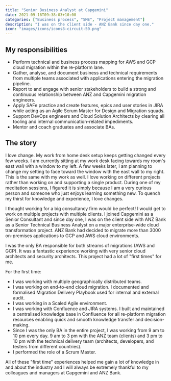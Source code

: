 ```yaml
---
title: "Senior Business Analyst at Capgemini"
date: 2021-09-16T09:38:03+10:00
categories: ["Business process", "SME", "Project management"]
description: "I was on the client side - ANZ Bank since day one."
icon: "images/icons/icons8-circuit-50.png"
---
```

## My responsibilities
* Perform technical and business process mapping for AWS and GCP cloud migration within the re-platform lane. 
* Gather, analyse, and document business and technical requirements from multiple teams associated with applications entering the migration pipeline. 
* Report to and engage with senior stakeholders to build a strong and continuous relationship between ANZ and Capgemini migration engineers. 
* Apply SAFe practice and create features, epics and user stories in JIRA while acting as an Agile Scrum Master for Design and Migration squads. 
* Support DevOps engineers and Cloud Solution Architects by clearing all tooling and internal communication-related impediments. 
* Mentor and coach graduates and associate BAs. 

## The story
I love change. My work from home desk setup keeps getting changed every few weeks. I am currently sitting at my work desk facing towards my room's east wall with a window to my left. A few weeks later, I am planning to change my setting to face toward the window with the east wall to my right. This is the same with my work as well. I love working on different projects rather than working on and supporting a single product. During one of my meditation sessions, I figured it is simply because I am a very curious person and someone who just enjoys learning something new. To quench my thirst for knowledge and experience, I love changes. 

I thought working for a big consultancy firm would be perfect! I would get to work on multiple projects with multiple clients. I joined Capgemini as a Senior Consultant and since day one, I was on the client side with ANZ Bank as a Senior Technical Business Analyst on a major enterprise-wide cloud transformation project. ANZ Bank had decided to migrate more than 3000 on-premises applications to GCP and AWS cloud environments. 

I was the only BA responsible for both streams of migrations (AWS and GCP). It was a fantastic experience working with very senior cloud architects and security architects. This project had a lot of "first times" for me.

For the first time:
* I was working with multiple geographically distributed teams.
* I was working on end-to-end cloud migration. I documented and formalised Migration Delivery Playbook used for internal and external audit.
* I was working in a Scaled Agile environment.
* I was working with Confluence and JIRA systems. I built and maintained a centralised knowledge base in Confluence for all re-platform migration resources enabling quick and smooth knowledge transfer and decision-making.
* Since I was the only BA in the entire project, I was working from 9 am to 10 pm every day. 9 am to 3 pm with the ANZ team (clients) and 3 pm to 10 pm with the technical delivery team (architects, developers, and testers from different countries).
* I performed the role of a Scrum Master.

All of these "first time" experiences helped me gain a lot of knowledge in and about the industry and I will always be extremely thankful to my colleagues and managers at Capgemini and ANZ Bank. 
